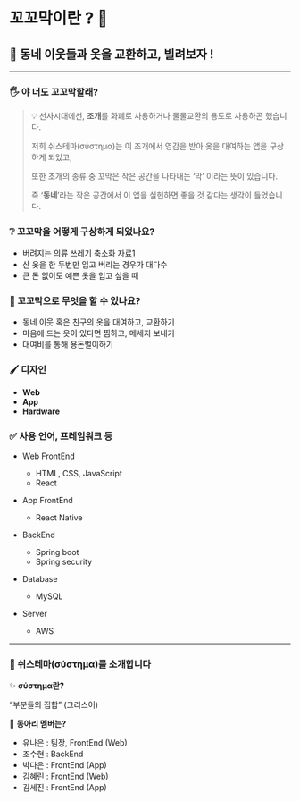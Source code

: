 # 꼬꼬막이란 ? 🤷

## 🤗 동네 이웃들과 옷을 교환하고, 빌려보자 !

---

### 🖐️ **야 너도 꼬꼬막할래?**

> 💡 선사시대에선, **조개**를 화폐로 사용하거나 물물교환의 용도로 사용하곤 했습니다.
>
> 저희 쉬스테마(σύστημα)는 이 조개에서 영감을 받아 옷을 대여하는 앱을 구상하게 되었고,
>
> 또한 조개의 종류 중 꼬막은 작은 공간을 나타내는 ‘막’ 이라는 뜻이 있습니다.
>
> 즉 ‘**동네**’라는 작은 공간에서 이 앱을 실현하면 좋을 것 같다는 생각이 들었습니다.

### ❔ 꼬꼬막을 어떻게 구상하게 되었나요?

- 버려지는 의류 쓰레기 축소화 [자료1](https://www.hankookilbo.com/News/Read/A2021071309230002237)
- 산 옷을 한 두번만 입고 버리는 경우가 대다수
- 큰 돈 없이도 예쁜 옷을 입고 싶을 때

### 🧥 꼬꼬막으로 무엇을 할 수 있나요?

- 동네 이웃 혹은 친구의 옷을 대여하고, 교환하기
- 마음에 드는 옷이 있다면 찜하고, 메세지 보내기
- 대여비를 통해 용돈벌이하기

### 🖌️ 디자인

- **Web**
- **App**
- **Hardware**

### ✅ 사용 언어, 프레임워크 등

- Web FrontEnd
    - HTML, CSS, JavaScript
    - React
- App FrontEnd
    - React Native

- BackEnd
    - Spring boot
    - Spring security
- Database
    - MySQL
- Server
    - AWS

---

### 🌸 쉬스테마(σύστημα)를 소개합니다

✨ **σύστημα란?**

“부분들의 집합” (그리스어)

🐰 **동아리 멤버는?**

- 유나은 : 팀장, FrontEnd (Web)
- 조수현 : BackEnd
- 박다은 : FrontEnd (App)
- 김혜린 : FrontEnd (Web)
- 김세진 : FrontEnd (App)
